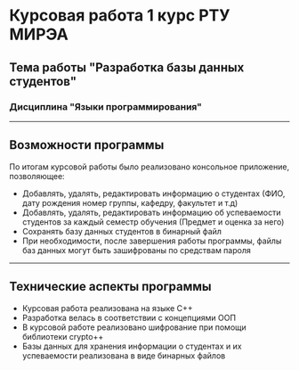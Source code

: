# Курсовая работа 1 курс РТУ МИРЭА
## Тема работы "Разработка базы данных студентов"
### Дисциплина "Языки программирования"
____
## Возможности программы
По итогам курсовой работы было реализовано консольное приложение, позволяющее:
+ Добавлять, удалять, редактировать информацию о студентах (ФИО, дату рождения номер группы, кафедру, факультет и т.д)
+ Добавлять, удалять, редактировать информацию об успеваемости студентов за каждый семестр обучения (Предмет и оценка за него)
+ Сохранять базу данных студентов в бинарный файл
+ При необходимости, после завершения работы программы, файлы баз данных могут быть зашифрованы по средствам пароля
____
## Технические аспекты программы
+ Курсовая работа реализована на языке C++
+ Разработка велась в соответствии с концепциями ООП
+ В курсовой работе реализовано шифрование при помощи библиотеки crypto++
+ Базы данных для хранения информации о студентах и их успеваемости реализована в виде бинарных файлов
